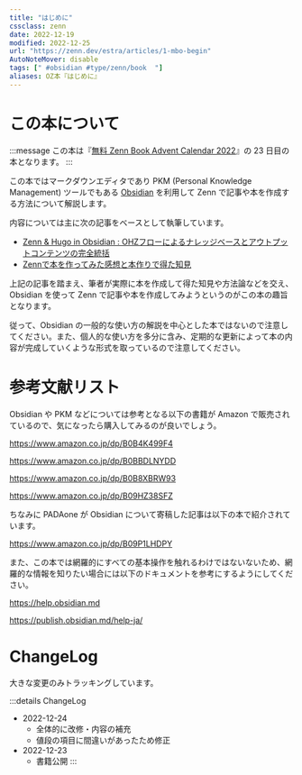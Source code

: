 ```yaml
---
title: "はじめに"
cssclass: zenn
date: 2022-12-19
modified: 2022-12-25
url: "https://zenn.dev/estra/articles/1-mbo-begin"
AutoNoteMover: disable
tags: [" #obsidian #type/zenn/book  "]
aliases: OZ本『はじめに』
---
```


# この本について

:::message
この本は『[無料 Zenn Book Advent Calendar 2022](https://adventar.org/calendars/8063)』の 23 日目の本となります。
:::

この本ではマークダウンエディタであり PKM (Personal Knowledge Management) ツールでもある [Obsidian](https://obsidian.md) を利用して Zenn で記事や本を作成する方法について解説します。

内容については主に次の記事をベースとして執筆しています。

- [Zenn & Hugo in Obsidian : OHZフローによるナレッジベースとアウトプットコンテンツの完全統括](https://zenn.dev/estra/articles/ohzflow-zenn-hugo-obsidian)
- [Zennで本を作ってみた感想と本作りで得た知見](https://zenn.dev/estra/articles/zenn-book-making-impression)

上記の記事を踏まえ、筆者が実際に本を作成して得た知見や方法論などを交え、Obsidian を使って Zenn で記事や本を作成してみようというのがこの本の趣旨となります。

従って、Obsidian の一般的な使い方の解説を中心とした本ではないので注意してください。また、個人的な使い方を多分に含み、定期的な更新によって本の内容が完成していくような形式を取っているので注意してください。

# 参考文献リスト

Obsidian や PKM などについては参考となる以下の書籍が Amazon で販売されているので、気になったら購入してみるのが良いでしょう。

https://www.amazon.co.jp/dp/B0B4K499F4

https://www.amazon.co.jp/dp/B0BBDLNYDD

https://www.amazon.co.jp/dp/B0B8XBRW93

https://www.amazon.co.jp/dp/B09HZ38SFZ

ちなみに PADAone が Obsidian について寄稿した記事は以下の本で紹介されています。

https://www.amazon.co.jp/dp/B09P1LHDPY

また、この本では網羅的にすべての基本操作を触れるわけではないないため、網羅的な情報を知りたい場合には以下のドキュメントを参考にするようにしてください。

https://help.obsidian.md

https://publish.obsidian.md/help-ja/

# ChangeLog

大きな変更のみトラッキングしています。

:::details ChangeLog
- 2022-12-24
  - 全体的に改修・内容の補充
  - 値段の項目に間違いがあったため修正
- 2022-12-23
  - 書籍公開
:::
